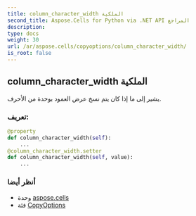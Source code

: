 ```yaml
---
title: column_character_width الملكية
second_title: Aspose.Cells for Python via .NET API المراجع
description:
type: docs
weight: 30
url: /ar/aspose.cells/copyoptions/column_character_width/
is_root: false
---
```

##  column_character_width الملكية

يشير إلى ما إذا كان يتم نسخ عرض العمود بوحدة من الأحرف.
###  تعريف:
```python
@property
def column_character_width(self):
    ...
@column_character_width.setter
def column_character_width(self, value):
    ...
```

###  أنظر أيضا
* وحدة [aspose.cells](../../)
* فئة [CopyOptions](/cells/python-net/ar/aspose.cells/copyoptions)
